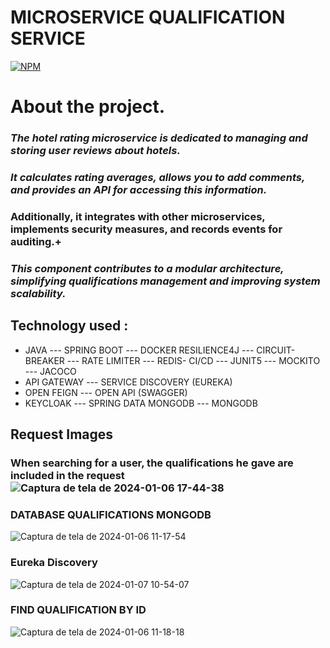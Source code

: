 # MICROSERVICE QUALIFICATION SERVICE

[![NPM](https://img.shields.io/npm/l/react)](https://github.com/JoelMaciel/Product-Catalog/blob/readm/LICENCE)

# About the project.

### *The hotel rating microservice is dedicated to managing and storing user reviews about hotels.*
### *It calculates rating averages, allows you to add comments, and provides an API for accessing this information.*
### Additionally, it integrates with other microservices, implements security measures, and records events for auditing.+
### *This component contributes to a modular architecture, simplifying qualifications management and improving system scalability.*


## Technology used :
-  JAVA ---  SPRING BOOT ---  DOCKER
   RESILIENCE4J --- CIRCUIT-BREAKER --- RATE LIMITER --- REDIS-  CI/CD --- JUNIT5 ---  MOCKITO --- JACOCO
-  API GATEWAY ---  SERVICE DISCOVERY (EUREKA)
-  OPEN FEIGN --- OPEN API (SWAGGER)
-  KEYCLOAK --- SPRING DATA MONGODB --- MONGODB


## Request Images

### When searching for a user, the qualifications he gave are included in the request![Captura de tela de 2024-01-06 17-44-38](https://github.com/JoelMaciel/KAF-USER-SERVICE/assets/77079093/5c4dbeaf-b5d7-4539-843d-e36ee2e73fb9)


### DATABASE QUALIFICATIONS MONGODB
![Captura de tela de 2024-01-06 11-17-54](https://github.com/JoelMaciel/KAF-USER-SERVICE/assets/77079093/aba58fb3-4e03-4873-94a2-c188874e9560)

### Eureka Discovery
![Captura de tela de 2024-01-07 10-54-07](https://github.com/JoelMaciel/kaf-config-repo/assets/77079093/5c6a9a05-d278-4d94-b8bd-573af6303e05)

### FIND QUALIFICATION BY ID
![Captura de tela de 2024-01-06 11-18-18](https://github.com/JoelMaciel/KAF-USER-SERVICE/assets/77079093/4f1dbe8d-dbf8-4773-8600-589dc7356d6f)
